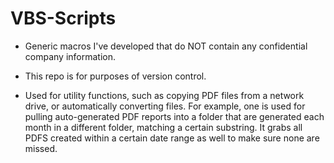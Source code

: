 # VBS-Scripts

- Generic macros I've developed that do NOT contain any confidential company information.  

- This repo is for purposes of version control.

- Used for utility functions, such as copying PDF files from a network drive, or automatically converting files.  For example, one is used for pulling auto-generated PDF reports into a folder that are generated each month in a different folder, matching a certain substring.  It grabs all PDFS created within a certain date range as well to make sure none are missed.
